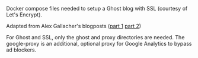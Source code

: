 Docker compose files needed to setup a Ghost blog with SSL (courtesy of Let's Encrypt).

Adapted from Alex Gallacher's blogposts ([part 1](https://alexgallacher.com/how-to-setup-nginx-ssl-on-docker/) [part 2](https://alexgallacher.com/how-to-setup-ghost-with-nginx-and-lets-encrypt/))

For Ghost and SSL, only the ghost and proxy directories are needed. The google-proxy is an additional, optional proxy for Google Analytics to bypass ad blockers.
